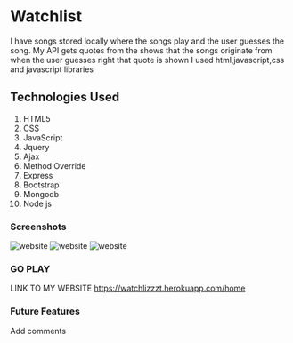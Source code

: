 # Watchlist

I have songs stored locally where the songs play and the user guesses the song. My API gets quotes from the shows that the songs originate from when the user guesses right that quote is shown I used html,javascript,css and javascript libraries


## Technologies Used

1. HTML5
2. CSS
3. JavaScript
4. Jquery
5. Ajax
6. Method Override
7. Express
8. Bootstrap
9. Mongodb
10. Node js


### Screenshots
![website](https://i.imgur.com/GsUYIlw.jpg)
![website](https://i.imgur.com/1Oi3JyZ.png)
![website](https://i.imgur.com/31pVuXA.png)




### GO PLAY
LINK TO MY WEBSITE https://watchlizzzt.herokuapp.com/home

### Future Features

Add comments
